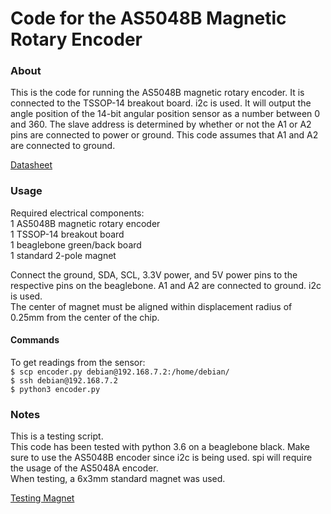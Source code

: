 Code for the AS5048B Magnetic Rotary Encoder
======================================================================================
### About
This is the code for running the AS5048B magnetic rotary encoder. It is connected to the TSSOP-14 breakout board. i2c is used. It will output the angle position of the 14-bit angular position sensor as a number between 0 and 360. The slave address is determined by whether or not the A1 or A2 pins are connected to power or ground. This code assumes that A1 and A2 are connected to ground.

[Datasheet](https://ams.com/documents/20143/36005/AS5048_DS000298_4-00.pdf/910aef1f-6cd3-cbda-9d09-41f152104832) 

### Usage
Required electrical components: \
1 AS5048B magnetic rotary encoder \
1 TSSOP-14 breakout board \
1 beaglebone green/back board \
1 standard 2-pole magnet

Connect the ground, SDA, SCL, 3.3V power, and 5V power pins to the respective pins on the beaglebone. A1 and A2 are connected to ground. i2c is used.\
The center of magnet must be aligned within displacement radius of 0.25mm from the center of the chip.

#### Commands
To get readings from the sensor: \
```$ scp encoder.py debian@192.168.7.2:/home/debian/``` \
```$ ssh debian@192.168.7.2``` \
```$ python3 encoder.py```

### Notes
This is a testing script. \
This code has been tested with python 3.6 on a beaglebone black. Make sure to use the AS5048B encoder since i2c is being used. spi will require the usage of the AS5048A encoder. \
When testing, a 6x3mm standard magnet was used.

[Testing Magnet](https://www.aliexpress.com/item/1005001508265609.html)
